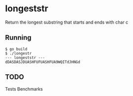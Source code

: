 # longeststr
Return the longest substring that starts and ends with char c

## Running
```
$ go build
$ ./longestr
--- longeststr ---
dDASDASJDUASHFUFUASHFUA9WQITdJHNGd
```

## TODO
Tests
Benchmarks